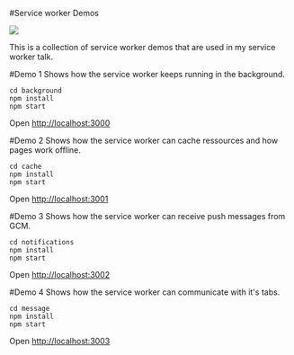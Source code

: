 #Service worker Demos

<img src="https://res.cloudinary.com/teepublic/image/private/s--IhAloDWU--/t_Preview/b_rgb:191919,c_limit,f_jpg,h_630,q_90,w_630/v1453415993/production/designs/400278_1.jpg">

This is a collection of service worker demos that are used in my service worker talk.

#Demo 1
Shows how the service worker keeps running in the background.

	cd background
	npm install
	npm start

Open <a href="http://localhost:3000">http://localhost:3000</a>

#Demo 2
Shows how the service worker can cache ressources and how pages work offline.

	cd cache
	npm install
	npm start

Open <a href="http://localhost:3001">http://localhost:3001</a>


#Demo 3
Shows how the service worker can receive push messages from GCM.

	cd notifications
	npm install
	npm start

Open <a href="http://localhost:3002">http://localhost:3002</a>


#Demo 4
Shows how the service worker can communicate with it's tabs.

	cd message
	npm install
	npm start

Open <a href="http://localhost:3003">http://localhost:3003</a>

